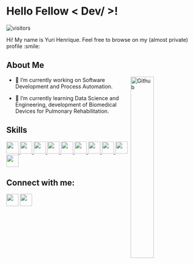 <h1> Hello Fellow < Dev/ >!  </h1>
<p align='center'>

![visitors](https://visitor-badge.glitch.me/badge?page_id=udimay.udimay)

</p>
<div size='20px'> Hi! My name is Yuri Henrique. Feel free to browse on my (almost private) profile :smile: 
</div>

<h2> About Me </h2>

<img width="35%" align="right" alt="Github" src="https://raw.githubusercontent.com/onimur/.github/master/.resources/git-header.svg" />


- 🔭 I’m currently working on Software Development and Process Automation.

- 🌱 I’m currently learning Data Science and Engineering, development of Biomedical Devices for Pulmonary Rehabilitation.

<h2> Skills </h2>
<a href= https://github.com/udimay?tab=repositories&q=&type=&language=python&sort= > <img width ='32px' src ='https://raw.githubusercontent.com/rahulbanerjee26/githubAboutMeGenerator/main/icons/python.svg'> </a> 
<a href= https://github.com/udimay?tab=repositories&q=&type=&language=reactjs&sort= > <img width ='32px' src ='https://raw.githubusercontent.com/rahulbanerjee26/githubAboutMeGenerator/main/icons/reactjs.svg'> </a> 
  <a href= https://github.com/udimay?tab=repositories&q=&type=&language=php&sort= > <img width ='32px' src ='https://raw.githubusercontent.com/rahulbanerjee26/githubAboutMeGenerator/main/icons/php.svg'> </a> 
<a href= https://github.com/udimay?tab=repositories&q=&type=&language=javascript&sort= > <img width ='32px' src ='https://raw.githubusercontent.com/rahulbanerjee26/githubAboutMeGenerator/main/icons/javascript.svg'> </a> 
 <a href= https://github.com/udimay?tab=repositories&q=&type=&language=mysql&sort= > <img width ='32px' src ='https://raw.githubusercontent.com/rahulbanerjee26/githubAboutMeGenerator/main/icons/mysql.svg'> </a> 
<a href= https://github.com/udimay?tab=repositories&q=&type=&language=postgresql&sort= > <img width ='32px' src ='https://raw.githubusercontent.com/rahulbanerjee26/githubAboutMeGenerator/main/icons/postgresql.svg'> </a> 
<a href= https://github.com/udimay?tab=repositories&q=&type=&language=c&sort= > <img width ='32px' src ='https://raw.githubusercontent.com/rahulbanerjee26/githubAboutMeGenerator/main/icons/c.svg'> </a> 
<a href= https://github.com/udimay?tab=repositories&q=&type=&language=cpp&sort= > <img width ='32px' src ='https://raw.githubusercontent.com/rahulbanerjee26/githubAboutMeGenerator/main/icons/cpp.svg'> </a> 
<a href= https://github.com/udimay?tab=repositories&q=&type=&language=csharp&sort= > <img width ='32px' src ='https://raw.githubusercontent.com/rahulbanerjee26/githubAboutMeGenerator/main/icons/csharp.svg'> </a> 
<a href= https://github.com/udimay?tab=repositories&q=&type=&language=unity&sort= > <img width ='32px' src ='https://raw.githubusercontent.com/rahulbanerjee26/githubAboutMeGenerator/main/icons/unity.svg'> </a>

<h2> Connect with me: </h2>
<a href = 'https://www.linkedin.com/in/yuri-henrique'> <img width = '32px' align= 'center' src="https://raw.githubusercontent.com/rahulbanerjee26/githubAboutMeGenerator/main/icons/linked-in-alt.svg"/></a> 
<a href = 'https://www.github.com/udimay'> <img width = '32px' align= 'center' src="https://raw.githubusercontent.com/rahulbanerjee26/githubAboutMeGenerator/main/icons/github.svg"/></a> 

